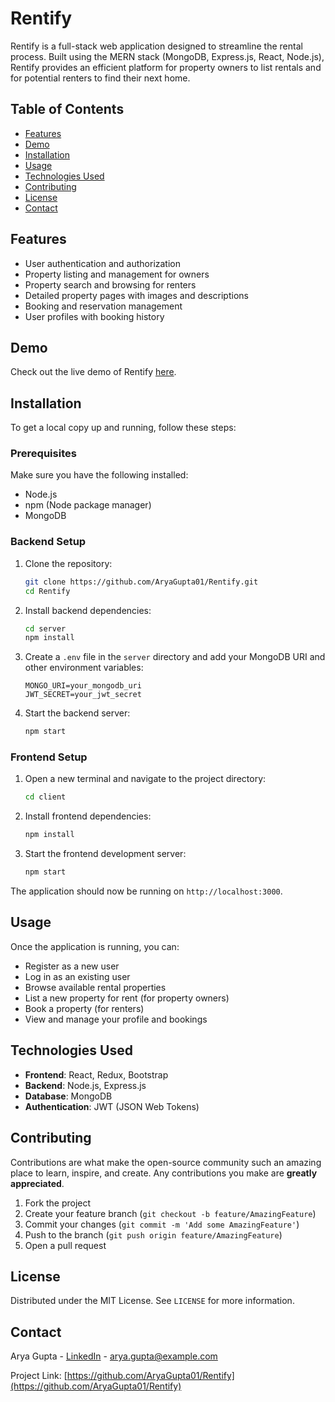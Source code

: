 # Rentify

Rentify is a full-stack web application designed to streamline the rental process. Built using the MERN stack (MongoDB, Express.js, React, Node.js), Rentify provides an efficient platform for property owners to list rentals and for potential renters to find their next home.

## Table of Contents

- [Features](#features)
- [Demo](#demo)
- [Installation](#installation)
- [Usage](#usage)
- [Technologies Used](#technologies-used)
- [Contributing](#contributing)
- [License](#license)
- [Contact](#contact)

## Features

- User authentication and authorization
- Property listing and management for owners
- Property search and browsing for renters
- Detailed property pages with images and descriptions
- Booking and reservation management
- User profiles with booking history

## Demo

Check out the live demo of Rentify [here](https://rentify-p5aa.onrender.com).

## Installation

To get a local copy up and running, follow these steps:

### Prerequisites

Make sure you have the following installed:

- Node.js
- npm (Node package manager)
- MongoDB

### Backend Setup

1. Clone the repository:

   ```bash
   git clone https://github.com/AryaGupta01/Rentify.git
   cd Rentify
   ```

2. Install backend dependencies:

   ```bash
   cd server
   npm install
   ```

3. Create a `.env` file in the `server` directory and add your MongoDB URI and other environment variables:

   ```env
   MONGO_URI=your_mongodb_uri
   JWT_SECRET=your_jwt_secret
   ```

4. Start the backend server:

   ```bash
   npm start
   ```

### Frontend Setup

1. Open a new terminal and navigate to the project directory:

   ```bash
   cd client
   ```

2. Install frontend dependencies:

   ```bash
   npm install
   ```

3. Start the frontend development server:

   ```bash
   npm start
   ```

The application should now be running on `http://localhost:3000`.

## Usage

Once the application is running, you can:

- Register as a new user
- Log in as an existing user
- Browse available rental properties
- List a new property for rent (for property owners)
- Book a property (for renters)
- View and manage your profile and bookings

## Technologies Used

- **Frontend**: React, Redux, Bootstrap
- **Backend**: Node.js, Express.js
- **Database**: MongoDB
- **Authentication**: JWT (JSON Web Tokens)

## Contributing

Contributions are what make the open-source community such an amazing place to learn, inspire, and create. Any contributions you make are **greatly appreciated**.

1. Fork the project
2. Create your feature branch (`git checkout -b feature/AmazingFeature`)
3. Commit your changes (`git commit -m 'Add some AmazingFeature'`)
4. Push to the branch (`git push origin feature/AmazingFeature`)
5. Open a pull request

## License

Distributed under the MIT License. See `LICENSE` for more information.

## Contact

Arya Gupta - [LinkedIn](https://www.linkedin.com/in/arya-gupta/) - arya.gupta@example.com

Project Link: [https://github.com/AryaGupta01/Rentify](https://github.com/AryaGupta01/Rentify)
